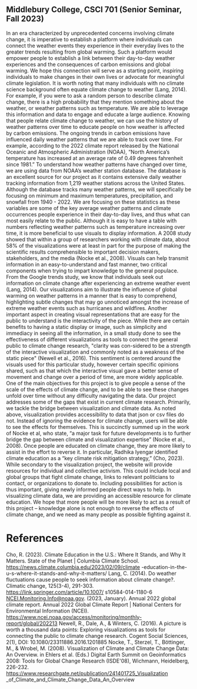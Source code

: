 ## Middlebury College, CSCI 701 (Senior Seminar, Fall 2023)

In an era characterized by unprecedented concerns involving climate change, it is imperative to establish a platform where individuals can connect the weather events they experience in their everyday lives to the greater trends resulting from global warming. Such a platform would empower people to establish a link between their day-to-day weather experiences and the consequences of carbon emissions and global warming. We hope this connection will serve as a starting point, inspiring individuals to make changes in their own lives or advocate for meaningful climate legislation. 
It is worth noting that many individuals with no climate science background often equate climate change to weather (Lang, 2014). For example, if you were to ask a random person to describe climate change, there is a high probability that they mention something about the weather, or weather patterns such as temperature. We are able to leverage this information and data to engage and educate a large audience. Knowing that people relate climate change to weather, we can use the history of weather patterns over time to educate people on how weather is affected by carbon emissions. The ongoing trends in carbon emissions have influenced daily weather patterns that we are able to track over time. For example, according to the 2022 climate report released by the National Oceanic and Atmospheric Administration (NOAA), “North America’s temperature has increased at an average rate of 0.49 degrees fahrenheit since 1981.” 
To understand how weather patterns have changed over time, we are using data from NOAA’s weather station database. The database is an excellent source for our project as it contains extensive daily weather tracking information from 1,219 weather stations across the United States. Although the database tracks many weather patterns, we will specifically be focusing on minimum and maximum temperatures, precipitation, and snowfall from 1940 - 2022. We are focusing on these statistics as these variables are some of the key average weather patterns and climate occurrences people experience in their day-to-day lives, and thus what can most easily relate to the public.
Although it is easy to have a table with numbers reflecting weather patterns such as temperature increasing over time, it is more beneficial to use visuals to display information. A 2008 study showed that within a group of researchers working with climate data, about 58% of the visualizations were at least in part for the purpose of making the scientific results comprehensible to important decision makers, stakeholders, and the media (Nocke et al., 2008). Visuals can help transmit information in an easy-to-understand and fast manner, two critical components when trying to impart knowledge to the general populace. From the Google trends study, we know that individuals seek out information on climate change after experiencing an extreme weather event (Lang, 2014). Our visualizations aim to illustrate the influence of global warming on weather patterns in a manner that is easy to comprehend, highlighting subtle changes that may go unnoticed amongst the increase of extreme weather events such as hurricanes and wildfires. 
Another important aspect in creating visual representations that are easy for the public to understand is the interactivity of the piece. While there are certain benefits to having a static display or image, such as simplicity and immediacy in seeing all the information, in a small study done to see the effectiveness of different visualizations as tools to connect the general public to climate change research, "clarity was con-sidered to be a strength of the interactive visualization and commonly noted as a weakness of the static piece" (Newell et al., 2016). This sentiment is centered around the visuals used for this particular study, however certain specific opinions shared, such as that which the interactive visual gave a better sense of movement and change over a period of time, are more widely applicable. One of the main objectives for this project is to give people a sense of the scale of the effects of climate change, and to be able to see these changes unfold over time without any difficulty navigating the data. 
Our project addresses some of the gaps that exist in current climate research. Primarily, we tackle the bridge between visualization and climate data. As noted above, visualization provides accessibility to data that json or csv files do not. Instead of ignoring the evidence for climate change, users will be able to see the effects for themselves. This is succinctly summed up in the work of Nocke et al, who state, “a major task for future developments is to further bridge the gap between climate and visualization expertise” (Nocke et al., 2008). Once people are educated on climate change, they are more likely to assist in the effort to reverse it. In particular, Radhika Iyengar identified climate education as a “key climate risk mitigation strategy,” (Cho, 2023). While secondary to the visualization project, the website will provide resources for individual and collective activism. This could include local and global groups that fight climate change, links to relevant politicians to contact, or organizations to donate to. Including possibilities for action is thus important, giving newly informed people direct ways to help.
In visualizing climate data, we are providing an accessible resource for climate education. We hope that more people will be more likely to act as a result of this project – knowledge alone is not enough to reverse the effects of climate change, and we need as many people as possible fighting against it. 

# References
Cho, R. (2023). Climate Education in the U.S.: Where It Stands, and Why It Matters. State of the Planet | Columbia Climate School. https://news.climate.columbia.edu/2023/02/09/climate	-education-in-the-u-s-where-it-stands-and-why-it-matters/
Lang, C. (2014). Do weather fluctuations cause people to seek information about climate change?. Climatic change, 125(3-4), 291-303. https://link.springer.com/article/10.1007/ s10584-014-1180-6 
NCEI.Monitoring.Info@noaa.gov. (2023, January). Annual 2022 global climate report. Annual 2022 Global Climate Report | National Centers for Environmental Information (NCEI). https://www.ncei.noaa.gov/access/monitoring/monthly-report/global/202213 
Newell, R., Dale, A., & Winters, C. (2016). A picture is worth a thousand data points: Exploring visualizations as tools for connecting the public to climate change research. Cogent Social Sciences, 2(1), DOI: 10.1080/23311886.2016.1201885 
Nocke, T., Sterzel, T., Böttinger, M., & Wrobel, M. (2008). Visualization of Climate and Climate Change Data: An Overview. in Ehlers et al. (Eds.) Digital Earth Summit on Geoinformatics 2008: Tools for Global Change Research (ISDE'08), Wichmann, Heidelberg, 226-232. https://www.researchgate.net/publication/241401725_Visualization _of_Climate_and_Climate_Change_Data_An_Overview 